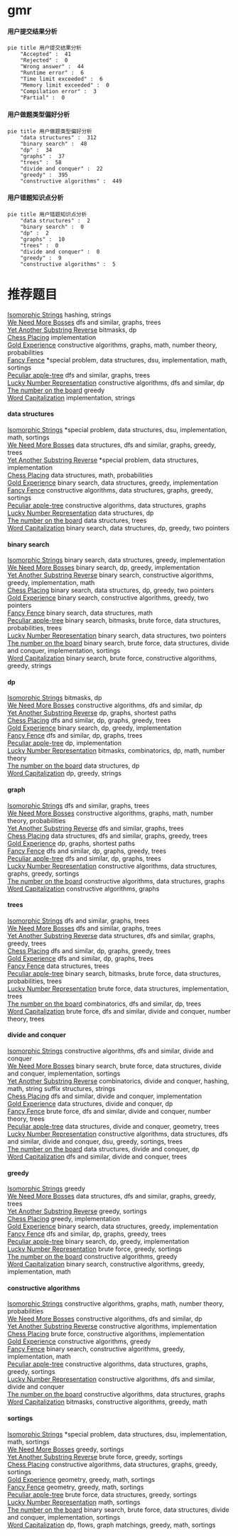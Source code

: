 # gmr
<!-- tabs:start -->
#### **用户提交结果分析**

```mermaid
pie title 用户提交结果分析
    "Accepted" :  41
    "Rejected" :  0
    "Wrong answer" :  44
    "Runtime error" :  6
    "Time limit exceeded" :  6
    "Memory limit exceeded" :  0
    "Compilation error" :  3
    "Partial" :  0
```
#### **用户做题类型偏好分析**

```mermaid
pie title 用户做题类型偏好分析
    "data structures" :  312
    "binary search" :  48
    "dp" :  34
    "graphs" :  37
    "trees" :  58
    "divide and conquer" :  22
    "greedy" :  395
    "constructive algorithms" :  449
```
#### **用户错题知识点分析**

```mermaid
pie title 用户错题知识点分析
    "data structures" :  2
    "binary search" :  0
    "dp" :  2
    "graphs" :  10
    "trees" :  0
    "divide and conquer" :  0
    "greedy" :  9
    "constructive algorithms" :  5
```
<!-- tabs:end -->
# 推荐题目
[Isomorphic Strings](http://codeforces.com/problemset/problem/985/F)		hashing,
                        strings		  
[We Need More Bosses](http://codeforces.com/problemset/problem/1000/E)		dfs and similar,
                        graphs,
                        trees		  
[Yet Another Substring Reverse](http://codeforces.com/problemset/problem/1234/F)		bitmasks,
                        dp		  
[Chess Placing](http://codeforces.com/problemset/problem/985/A)		implementation		  
[Gold Experience](http://codeforces.com/problemset/problem/1148/G)		constructive algorithms,
                        graphs,
                        math,
                        number theory,
                        probabilities		  
[Fancy Fence](http://codeforces.com/problemset/problem/1402/A)		*special problem,
                        data structures,
                        dsu,
                        implementation,
                        math,
                        sortings		  
[Peculiar apple-tree](http://codeforces.com/problemset/problem/930/A)		dfs and similar,
                        graphs,
                        trees		  
[Lucky Number Representation](http://codeforces.com/problemset/problem/354/E)		constructive algorithms,
                        dfs and similar,
                        dp		  
[The number on the board](http://codeforces.com/problemset/problem/835/B)		greedy		  
[Word Capitalization](http://codeforces.com/problemset/problem/281/A)		implementation,
                        strings		  
<!-- tabs:start -->
#### **data structures**
[Isomorphic Strings](http://codeforces.com/problemset/problem/1402/A)		*special problem,
                        data structures,
                        dsu,
                        implementation,
                        math,
                        sortings		  
[We Need More Bosses](http://codeforces.com/problemset/problem/958/B2)		data structures,
                        dfs and similar,
                        graphs,
                        greedy,
                        trees		  
[Yet Another Substring Reverse](http://codeforces.com/problemset/problem/523/D)		*special problem,
                        data structures,
                        implementation		  
[Chess Placing](http://codeforces.com/problemset/problem/712/E)		data structures,
                        math,
                        probabilities		  
[Gold Experience](http://codeforces.com/problemset/problem/1208/D)		binary search,
                        data structures,
                        greedy,
                        implementation		  
[Fancy Fence](http://codeforces.com/problemset/problem/729/E)		constructive algorithms,
                        data structures,
                        graphs,
                        greedy,
                        sortings		  
[Peculiar apple-tree](https://codeforces.com/contest/1440/problem/D)		constructive algorithms,
                        data structures,
                        graphs		  
[Lucky Number Representation](http://codeforces.com/problemset/problem/809/D)		data structures,
                        dp		  
[The number on the board](http://codeforces.com/problemset/problem/61/E)		data structures,
                        trees		  
[Word Capitalization](http://codeforces.com/problemset/problem/1492/C)		binary search,
                        data structures,
                        dp,
                        greedy,
                        two pointers		  
#### **binary search**
[Isomorphic Strings](http://codeforces.com/problemset/problem/1208/D)		binary search,
                        data structures,
                        greedy,
                        implementation		  
[We Need More Bosses](http://codeforces.com/problemset/problem/1201/D)		binary search,
                        dp,
                        greedy,
                        implementation		  
[Yet Another Substring Reverse](http://codeforces.com/problemset/problem/732/C)		binary search,
                        constructive algorithms,
                        greedy,
                        implementation,
                        math		  
[Chess Placing](http://codeforces.com/problemset/problem/1492/C)		binary search,
                        data structures,
                        dp,
                        greedy,
                        two pointers		  
[Gold Experience](http://codeforces.com/problemset/problem/1463/D)		binary search,
                        constructive algorithms,
                        greedy,
                        two pointers		  
[Fancy Fence](http://codeforces.com/problemset/problem/1490/G)		binary search,
                        data structures,
                        math		  
[Peculiar apple-tree](http://codeforces.com/problemset/problem/1479/D)		binary search,
                        bitmasks,
                        brute force,
                        data structures,
                        probabilities,
                        trees		  
[Lucky Number Representation](http://codeforces.com/problemset/problem/1436/E)		binary search,
                        data structures,
                        two pointers		  
[The number on the board](http://codeforces.com/problemset/problem/1461/D)		binary search,
                        brute force,
                        data structures,
                        divide and conquer,
                        implementation,
                        sortings		  
[Word Capitalization](http://codeforces.com/problemset/problem/1493/C)		binary search,
                        brute force,
                        constructive algorithms,
                        greedy,
                        strings		  
#### **dp**
[Isomorphic Strings](http://codeforces.com/problemset/problem/1234/F)		bitmasks,
                        dp		  
[We Need More Bosses](http://codeforces.com/problemset/problem/354/E)		constructive algorithms,
                        dfs and similar,
                        dp		  
[Yet Another Substring Reverse](http://codeforces.com/problemset/problem/295/B)		dp,
                        graphs,
                        shortest paths		  
[Chess Placing](http://codeforces.com/problemset/problem/982/C)		dfs and similar,
                        dp,
                        graphs,
                        greedy,
                        trees		  
[Gold Experience](http://codeforces.com/problemset/problem/1201/D)		binary search,
                        dp,
                        greedy,
                        implementation		  
[Fancy Fence](http://codeforces.com/problemset/problem/855/G)		dfs and similar,
                        dp,
                        graphs,
                        trees		  
[Peculiar apple-tree](http://codeforces.com/problemset/problem/1234/C)		dp,
                        implementation		  
[Lucky Number Representation](http://codeforces.com/problemset/problem/547/C)		bitmasks,
                        combinatorics,
                        dp,
                        math,
                        number theory		  
[The number on the board](http://codeforces.com/problemset/problem/809/D)		data structures,
                        dp		  
[Word Capitalization](http://codeforces.com/problemset/problem/1295/C)		dp,
                        greedy,
                        strings		  
#### **graph**
[Isomorphic Strings](http://codeforces.com/problemset/problem/1000/E)		dfs and similar,
                        graphs,
                        trees		  
[We Need More Bosses](http://codeforces.com/problemset/problem/1148/G)		constructive algorithms,
                        graphs,
                        math,
                        number theory,
                        probabilities		  
[Yet Another Substring Reverse](http://codeforces.com/problemset/problem/930/A)		dfs and similar,
                        graphs,
                        trees		  
[Chess Placing](http://codeforces.com/problemset/problem/958/B2)		data structures,
                        dfs and similar,
                        graphs,
                        greedy,
                        trees		  
[Gold Experience](http://codeforces.com/problemset/problem/295/B)		dp,
                        graphs,
                        shortest paths		  
[Fancy Fence](http://codeforces.com/problemset/problem/982/C)		dfs and similar,
                        dp,
                        graphs,
                        greedy,
                        trees		  
[Peculiar apple-tree](http://codeforces.com/problemset/problem/855/G)		dfs and similar,
                        dp,
                        graphs,
                        trees		  
[Lucky Number Representation](http://codeforces.com/problemset/problem/729/E)		constructive algorithms,
                        data structures,
                        graphs,
                        greedy,
                        sortings		  
[The number on the board](https://codeforces.com/contest/1440/problem/D)		constructive algorithms,
                        data structures,
                        graphs		  
[Word Capitalization](http://codeforces.com/problemset/problem/323/B)		constructive algorithms,
                        graphs		  
#### **trees**
[Isomorphic Strings](http://codeforces.com/problemset/problem/1000/E)		dfs and similar,
                        graphs,
                        trees		  
[We Need More Bosses](http://codeforces.com/problemset/problem/930/A)		dfs and similar,
                        graphs,
                        trees		  
[Yet Another Substring Reverse](http://codeforces.com/problemset/problem/958/B2)		data structures,
                        dfs and similar,
                        graphs,
                        greedy,
                        trees		  
[Chess Placing](http://codeforces.com/problemset/problem/982/C)		dfs and similar,
                        dp,
                        graphs,
                        greedy,
                        trees		  
[Gold Experience](http://codeforces.com/problemset/problem/855/G)		dfs and similar,
                        dp,
                        graphs,
                        trees		  
[Fancy Fence](http://codeforces.com/problemset/problem/61/E)		data structures,
                        trees		  
[Peculiar apple-tree](http://codeforces.com/problemset/problem/1479/D)		binary search,
                        bitmasks,
                        brute force,
                        data structures,
                        probabilities,
                        trees		  
[Lucky Number Representation](http://codeforces.com/problemset/problem/1511/C)		brute force,
                        data structures,
                        implementation,
                        trees		  
[The number on the board](http://codeforces.com/problemset/problem/1499/F)		combinatorics,
                        dfs and similar,
                        dp,
                        trees		  
[Word Capitalization](http://codeforces.com/problemset/problem/1491/E)		brute force,
                        dfs and similar,
                        divide and conquer,
                        number theory,
                        trees		  
#### **divide and conquer**
[Isomorphic Strings](http://codeforces.com/problemset/problem/768/B)		constructive algorithms,
                        dfs and similar,
                        divide and conquer		  
[We Need More Bosses](http://codeforces.com/problemset/problem/1461/D)		binary search,
                        brute force,
                        data structures,
                        divide and conquer,
                        implementation,
                        sortings		  
[Yet Another Substring Reverse](http://codeforces.com/problemset/problem/1466/G)		combinatorics,
                        divide and conquer,
                        hashing,
                        math,
                        string suffix structures,
                        strings		  
[Chess Placing](http://codeforces.com/problemset/problem/1490/D)		dfs and similar,
                        divide and conquer,
                        implementation		  
[Gold Experience](https://codeforces.com/contest/1483/problem/C)		data structures,
                        divide and conquer,
                        dp		  
[Fancy Fence](http://codeforces.com/problemset/problem/1491/E)		brute force,
                        dfs and similar,
                        divide and conquer,
                        number theory,
                        trees		  
[Peculiar apple-tree](http://codeforces.com/problemset/problem/1303/G)		data structures,
                        divide and conquer,
                        geometry,
                        trees		  
[Lucky Number Representation](http://codeforces.com/problemset/problem/1494/D)		constructive algorithms,
                        data structures,
                        dfs and similar,
                        divide and conquer,
                        dsu,
                        greedy,
                        sortings,
                        trees		  
[The number on the board](http://codeforces.com/problemset/problem/1482/E)		data structures,
                        divide and conquer,
                        dp		  
[Word Capitalization](http://codeforces.com/problemset/problem/566/C)		dfs and similar,
                        divide and conquer,
                        trees		  
#### **greedy**
[Isomorphic Strings](http://codeforces.com/problemset/problem/835/B)		greedy		  
[We Need More Bosses](http://codeforces.com/problemset/problem/958/B2)		data structures,
                        dfs and similar,
                        graphs,
                        greedy,
                        trees		  
[Yet Another Substring Reverse](http://codeforces.com/problemset/problem/115/B)		greedy,
                        sortings		  
[Chess Placing](http://codeforces.com/problemset/problem/145/A)		greedy,
                        implementation		  
[Gold Experience](http://codeforces.com/problemset/problem/1208/D)		binary search,
                        data structures,
                        greedy,
                        implementation		  
[Fancy Fence](http://codeforces.com/problemset/problem/982/C)		dfs and similar,
                        dp,
                        graphs,
                        greedy,
                        trees		  
[Peculiar apple-tree](http://codeforces.com/problemset/problem/1201/D)		binary search,
                        dp,
                        greedy,
                        implementation		  
[Lucky Number Representation](http://codeforces.com/problemset/problem/863/B)		brute force,
                        greedy,
                        sortings		  
[The number on the board](http://codeforces.com/problemset/problem/226/D)		constructive algorithms,
                        greedy		  
[Word Capitalization](http://codeforces.com/problemset/problem/732/C)		binary search,
                        constructive algorithms,
                        greedy,
                        implementation,
                        math		  
#### **constructive algorithms**
[Isomorphic Strings](http://codeforces.com/problemset/problem/1148/G)		constructive algorithms,
                        graphs,
                        math,
                        number theory,
                        probabilities		  
[We Need More Bosses](http://codeforces.com/problemset/problem/354/E)		constructive algorithms,
                        dfs and similar,
                        dp		  
[Yet Another Substring Reverse](http://codeforces.com/problemset/problem/1372/A)		constructive algorithms,
                        implementation		  
[Chess Placing](http://codeforces.com/problemset/problem/496/B)		brute force,
                        constructive algorithms,
                        implementation		  
[Gold Experience](http://codeforces.com/problemset/problem/226/D)		constructive algorithms,
                        greedy		  
[Fancy Fence](http://codeforces.com/problemset/problem/732/C)		binary search,
                        constructive algorithms,
                        greedy,
                        implementation,
                        math		  
[Peculiar apple-tree](http://codeforces.com/problemset/problem/729/E)		constructive algorithms,
                        data structures,
                        graphs,
                        greedy,
                        sortings		  
[Lucky Number Representation](http://codeforces.com/problemset/problem/768/B)		constructive algorithms,
                        dfs and similar,
                        divide and conquer		  
[The number on the board](https://codeforces.com/contest/1440/problem/D)		constructive algorithms,
                        data structures,
                        graphs		  
[Word Capitalization](http://codeforces.com/problemset/problem/1492/D)		bitmasks,
                        constructive algorithms,
                        greedy,
                        math		  
#### **sortings**
[Isomorphic Strings](http://codeforces.com/problemset/problem/1402/A)		*special problem,
                        data structures,
                        dsu,
                        implementation,
                        math,
                        sortings		  
[We Need More Bosses](http://codeforces.com/problemset/problem/115/B)		greedy,
                        sortings		  
[Yet Another Substring Reverse](http://codeforces.com/problemset/problem/863/B)		brute force,
                        greedy,
                        sortings		  
[Chess Placing](http://codeforces.com/problemset/problem/729/E)		constructive algorithms,
                        data structures,
                        graphs,
                        greedy,
                        sortings		  
[Gold Experience](https://codeforces.com/contest/1496/problem/C)		geometry,
                        greedy,
                        math,
                        sortings		  
[Fancy Fence](http://codeforces.com/problemset/problem/1495/A)		geometry,
                        greedy,
                        math,
                        sortings		  
[Peculiar apple-tree](http://codeforces.com/problemset/problem/1497/A)		brute force,
                        data structures,
                        greedy,
                        sortings		  
[Lucky Number Representation](http://codeforces.com/problemset/problem/1427/A)		math,
                        sortings		  
[The number on the board](http://codeforces.com/problemset/problem/1461/D)		binary search,
                        brute force,
                        data structures,
                        divide and conquer,
                        implementation,
                        sortings		  
[Word Capitalization](http://codeforces.com/problemset/problem/1437/C)		dp,
                        flows,
                        graph matchings,
                        greedy,
                        math,
                        sortings		  
<!-- tabs:end -->
